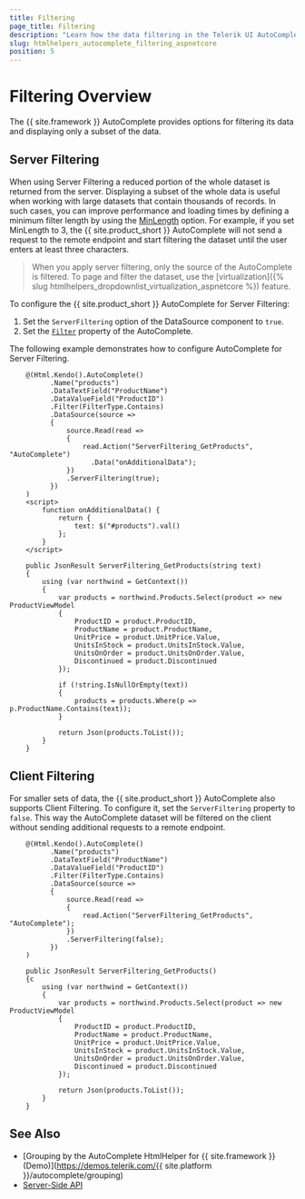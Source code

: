```yaml
---
title: Filtering
page_title: Filtering
description: "Learn how the data filtering in the Telerik UI AutoComplete component for {{ site.framework }} works."
slug: htmlhelpers_autocomplete_filtering_aspnetcore
position: 5
---
```


# Filtering Overview

The {{ site.framework }} AutoComplete provides options for filtering its data and displaying only a subset of the data.

## Server Filtering

When using Server Filtering a reduced portion of the whole dataset is returned from the server. Displaying a subset of the whole data is useful when working with large datasets that contain thousands of records. In such cases, you can improve performance and loading times by defining a minimum filter length by using the [MinLength](/api/Kendo.Mvc.UI.Fluent/DropDownListBuilder#minlengthsystemdouble) option. For example, if you set MinLength to 3, the {{ site.product_short }} AutoComplete will not send a request to the remote endpoint and start filtering the dataset until the user enters at least three characters.

> When you apply server filtering, only the source of the AutoComplete is filtered. To page and filter the dataset, use the [virtualization]({% slug htmlhelpers_dropdownlist_virtualization_aspnetcore %}) feature.

To configure the {{ site.product_short }} AutoComplete for Server Filtering:

1. Set the `ServerFiltering` option of the DataSource component to `true`.
1. Set the [`Filter`](/api/Kendo.Mvc.UI.Fluent/DropDownListBuilder#filterkendomvcuifiltertype) property of the AutoComplete.

The following example demonstrates how to configure AutoComplete for Server Filtering.

```HtmlHelper
    @(Html.Kendo().AutoComplete()
          .Name("products")
          .DataTextField("ProductName")
          .DataValueField("ProductID")
          .Filter(FilterType.Contains)
          .DataSource(source =>
          {
              source.Read(read =>
              {
                  read.Action("ServerFiltering_GetProducts", "AutoComplete")
                    .Data("onAdditionalData");
              })
              .ServerFiltering(true);
          })
    )
    <script>
        function onAdditionalData() {
            return {
                text: $("#products").val()
            };
        }
    </script>
```
```Controller
    public JsonResult ServerFiltering_GetProducts(string text)
    {
        using (var northwind = GetContext())
        {
            var products = northwind.Products.Select(product => new ProductViewModel
            {
                ProductID = product.ProductID,
                ProductName = product.ProductName,
                UnitPrice = product.UnitPrice.Value,
                UnitsInStock = product.UnitsInStock.Value,
                UnitsOnOrder = product.UnitsOnOrder.Value,
                Discontinued = product.Discontinued
            });

            if (!string.IsNullOrEmpty(text))
            {
                products = products.Where(p => p.ProductName.Contains(text));
            }

            return Json(products.ToList());
        }
    }
```

## Client Filtering

For smaller sets of data, the {{ site.product_short }} AutoComplete also supports Client Filtering. To configure it, set the `ServerFiltering` property to `false`. This way the AutoComplete dataset will be filtered on the client without sending additional requests to a remote endpoint.

```HtmlHelper
    @(Html.Kendo().AutoComplete()
          .Name("products")
          .DataTextField("ProductName")
          .DataValueField("ProductID")
          .Filter(FilterType.Contains)
          .DataSource(source =>
          {
              source.Read(read =>
              {
                  read.Action("ServerFiltering_GetProducts", "AutoComplete");
              })
              .ServerFiltering(false);
          })
    )
```
```Controller
    public JsonResult ServerFiltering_GetProducts()
    {с
        using (var northwind = GetContext())
        {
            var products = northwind.Products.Select(product => new ProductViewModel
            {
                ProductID = product.ProductID,
                ProductName = product.ProductName,
                UnitPrice = product.UnitPrice.Value,
                UnitsInStock = product.UnitsInStock.Value,
                UnitsOnOrder = product.UnitsOnOrder.Value,
                Discontinued = product.Discontinued
            });

            return Json(products.ToList());
        }
    }
```

## See Also

* [Grouping by the AutoComplete HtmlHelper for {{ site.framework }} (Demo)](https://demos.telerik.com/{{ site.platform }}/autocomplete/grouping)
* [Server-Side API](/api/autocomplete)
